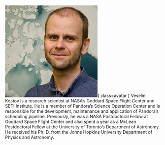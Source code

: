 ![Veselin Kostov](Kostov.jpg){ class=avatar }
Veselin Kostov is a research scientist at NASA’s Goddard Space Flight Center and SETI Institute. He is a member of Pandora’s Science Operation Center and is responsible for the development, maintenance and application of Pandora’s scheduling pipeline. Previously, he was a NASA Postdoctoral Fellow at Goddard Space Flight Center and also spent a year as a McLean Postdoctoral Fellow at the University of Toronto’s Department of Astronomy. He received his Ph. D. from the Johns Hopkins University Department of Physics and Astronomy.
